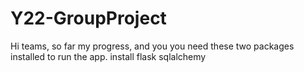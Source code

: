 # Y22-GroupProject

Hi teams, so far my progress, and you you need these two packages installed to run the app.
install flask
sqlalchemy
